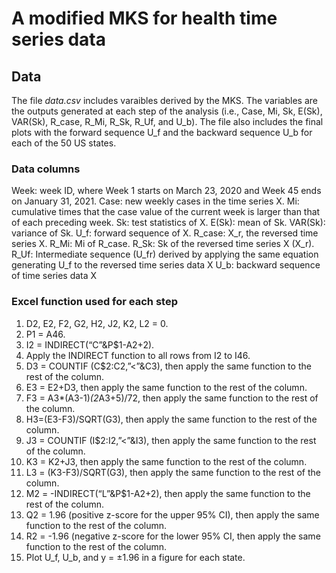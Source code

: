 # A modified MKS for health time series data

## Data
The file *data.csv* includes varaibles derived by the MKS. The variables are the outputs generated at each step of the analysis (i.e., Case, Mi, Sk, E(Sk), VAR(Sk), R_case, R_Mi, R_Sk, R_Uf, and U_b). The file also includes the final plots with the forward sequence U_f and the backward sequence U_b for each of the 50 US states.

### Data columns
Week: week ID, where Week 1 starts on March 23, 2020 and Week 45 ends on January 31, 2021.
Case: new weekly cases in the time series X.
Mi: cumulative times that the case value of the current week is larger than that of each preceding week.
Sk: test statistics of X.
E(Sk): mean of Sk.
VAR(Sk): variance of Sk.
U_f: forward sequence of X.
R_case: X_r, the reversed time series X.
R_Mi: Mi of R_case.
R_Sk: Sk of the reversed time series X (X_r).
R_Uf: Intermediate sequence (U_fr) derived by applying the same equation generating U_f to the reversed time series data X
U_b: backward sequence of time series data X

### Excel function used for each step
1. D2, E2, F2, G2, H2, J2, K2, L2 = 0.
2. P1 = A46.
3. I2 = INDIRECT(“C”&P$1-A2+2).
4. Apply the INDIRECT function to all rows from I2 to I46.
5. D3 = COUNTIF (C$2:C2,”<”&C3), then apply the same function to the rest of the column.
6. E3 = E2+D3, then apply the same function to the rest of the column.
7. F3 = A3*(A3-1)*(2*A3+5)/72, then apply the same function to the rest of the column.
8. H3=(E3-F3)/SQRT(G3), then apply the same function to the rest of the column.
9. J3 = COUNTIF (I$2:I2,”<”&I3), then apply the same function to the rest of the column.
10. K3 = K2+J3, then apply the same function to the rest of the column.
11. L3 = (K3-F3)/SQRT(G3), then apply the same function to the rest of the column.
12. M2 = -INDIRECT(“L”&P$1-A2+2), then apply the same function to the rest of the column.
13. Q2 = 1.96 (positive z-score for the upper 95% CI), then apply the same function to the rest of the column.
14. R2 = -1.96 (negative z-score for the lower 95% CI, then apply the same function to the rest of the column.
15. Plot U_f, U_b, and y = ±1.96 in a figure for each state.
